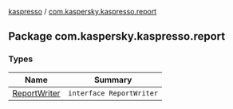[kaspresso](../index.md) / [com.kaspersky.kaspresso.report](./index.md)

## Package com.kaspersky.kaspresso.report

### Types

| Name | Summary |
|---|---|
| [ReportWriter](-report-writer/index.md) | `interface ReportWriter` |
